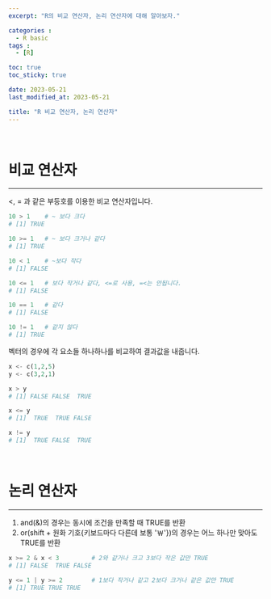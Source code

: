 ```yaml
---
excerpt: "R의 비교 연산자, 논리 연산자에 대해 알아보자."

categories :
  - R basic
tags :
  - [R]

toc: true
toc_sticky: true

date: 2023-05-21
last_modified_at: 2023-05-21

title: "R 비교 연산자, 논리 연산자"
---
```


<br>

# 비교 연산자
---

<, = 과 같은 부등호를 이용한 비교 연산자입니다.

```python
10 > 1    # ~ 보다 크다
# [1] TRUE

10 >= 1   # ~ 보다 크거나 같다
# [1] TRUE

10 < 1    # ~보다 작다
# [1] FALSE

10 <= 1   # 보다 작거나 같다, <=로 사용, =<는 안됩니다.
# [1] FALSE

10 == 1   # 같다
# [1] FALSE

10 != 1   # 같지 않다
# [1] TRUE
```

벡터의 경우에 각 요소들 하나하나를 비교하여 결과값을 내줍니다.

```python
x <- c(1,2,5)
y <- c(3,2,1)

x > y
# [1] FALSE FALSE  TRUE

x <= y
# [1]  TRUE  TRUE FALSE

x != y
# [1]  TRUE FALSE  TRUE
```
<br>

# 논리 연산자
---

1. and(&)의 경우는 동시에 조건을 만족할 때 TRUE를 반환
2. or(shift + 원화 기호{키보드마다 다른데 보통 '￦'})의 경우는 어느 하나만 맞아도 TRUE를 반환

```python
x >= 2 & x < 3         # 2와 같거나 크고 3보다 작은 값만 TRUE
# [1] FALSE  TRUE FALSE

y <= 1 | y >= 2        # 1보다 작거나 같고 2보다 크거나 같은 값만 TRUE
# [1] TRUE TRUE TRUE
```
